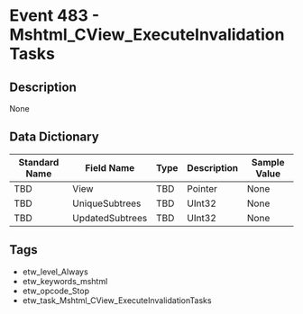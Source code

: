 # Event 483 - Mshtml_CView_ExecuteInvalidationTasks

## Description
None

## Data Dictionary
|Standard Name|Field Name|Type|Description|Sample Value|
|---|---|---|---|---|
|TBD|View|TBD|Pointer|None|None|
|TBD|UniqueSubtrees|TBD|UInt32|None|None|
|TBD|UpdatedSubtrees|TBD|UInt32|None|None|

## Tags
* etw_level_Always
* etw_keywords_mshtml
* etw_opcode_Stop
* etw_task_Mshtml_CView_ExecuteInvalidationTasks